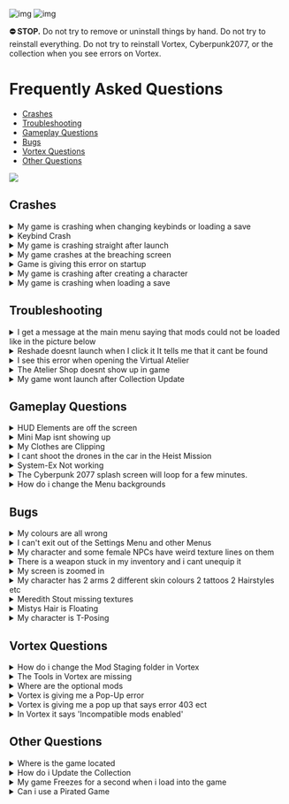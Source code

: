![img](https://s13.gifyu.com/images/SjBKh.png)
![img](https://s9.gifyu.com/images/SCGXK.png)

**⛔ STOP.** Do not try to remove or uninstall things by hand. Do not try to reinstall everything. Do not try to reinstall Vortex, Cyberpunk2077, or the collection when you see errors on Vortex.

# Frequently Asked Questions


- [Crashes](#crashes)
- [Troubleshooting](#troubleshooting)
- [Gameplay Questions](#gameplay-questions)
- [Bugs](#bugs)
- [Vortex Questions](#vortex-questions)
- [Other Questions](#other-questions)

![](https://s12.gifyu.com/images/Cyan-Rule.png)




## Crashes

<details>
<summary>My game is crashing when changing keybinds or loading a save</summary>

![img](https://i.imgur.com/wAJUpeU.png)

This is a wierd vanilla crash introduced in **2.11**. The following guide should help to rectify the crash.

**1**) Go to your main game folder.

**Steam**
```
DRIVE LETTER\Steam\steamapps\common\Cyberpunk 2077\bin\x64
```
**GoG**
```
DRIVE LETTER\GOG Galaxy\Games\Cyberpunk 2077\bin\x64
```

**2**) Now, find **CChromaEditorLibrary64.dll** file and rename it to something else (doesn't really matter what name you choose).

**3**) Once done you should be able to change your keybinds and launch the game without any crashes.

## [Other Bugs introduced in 2.11](https://youtu.be/QDUn_TuoTdg?si=3xhtgRk0W4Q_7eMk&t=109)

![img](https://i.imgur.com/wAJUpeU.png)

</details>


<details>
<summary>Keybind Crash</summary>

![img](https://i.imgur.com/wAJUpeU.png)

This is a weird vanilla crash introduced in **2.11**. The following guide should help to rectify the crash.

### If you can launch the game to the main menu

**1**) Launch the game and navigate to the **"Keybinds"**

**2**) Reset the keybinds to **"default**


### If you can't launch the game to the main menu

**1**) Go to the following location
```
DRIVE LETTER:\Users\YOURUSERNAME\AppData\Local\CD Projekt Red\Cyberpunk 2077
```
**2**) Delete the **"UserSettings.json"**

**3**) Now you will be able to launch your game

*NOTE* This method will remove your settings configuration you will need to adjust your settings again.

![img](https://i.imgur.com/wAJUpeU.png)

</details>


<details>
<summary>My game is crashing straight after launch</summary>

![img](https://i.imgur.com/wAJUpeU.png)

**1**) Check the install guide and make sure you follow the instructions.

**2**) Make sure the game is installed on an **SSD.**

**3**) Perform a **Cyberclean** Then boot up the game and see if the problem is resolved.

**4**) Disable the (Appearance mod menu) mod in **Vortex**.

**5**) Disable/Uninstall the reshade if you have installed and ran the program.

The following cases are rare but these can cause a crash on launch.
- Reshade
- (AMM) Apperance Mod Menu

![img](https://i.imgur.com/wAJUpeU.png)

</details>

<details>
<summary>My game crashes at the breaching screen</summary>

![img](https://i.imgur.com/wAJUpeU.png)

You need to disable **"Analytics"**

**1**) **Purge** the mods in **Vortex**

![img](https://s11.gifyu.com/images/Sg8LQ.jpg)

**2**) Launch the game 

**3**) Go to the settings menu and on the gameplay tab disable **"Analytics"**.

![img](https://s11.gifyu.com/images/Sg8LW.jpg)

**4**) **Deploy** the mods in **Vortex**

**5**) Launch the game.

![img](https://i.imgur.com/wAJUpeU.png)

</details>

<details>
<summary>Game is giving this error on startup</summary>

![img](https://i.imgur.com/wAJUpeU.png)

If you are crashing or experiencing errors on startup and a Cyberclean has not helped try the following.

![img](https://s9.gifyu.com/images/SF28Y.png)

Right-click on the following Mods in Vortex and select reinstall.

**1**) Cyber Engine Tweaks

**2**) redscript

**3**) Archive XL

**4**) Codeware

**5**) Tweak XL

**6**) Red4ext

![img](https://i.imgur.com/wAJUpeU.png)

</details>


<details>
<summary>My game is crashing after creating a character</summary>

![img](https://i.imgur.com/wAJUpeU.png)

For some users, these were able to fix their issues.

**1**) Make sure the game is installed on a **SSD**

**2**) Make sure the graphics driver is up to date/Reinstall the graphics driver 

**3**) Disable any overlay (steam or Nvidia/amd overlay for example) 

**4**) Disable the (appearance mod menu).

**5**) Run the game in windowed fullscreen.

**6**) Make sure these are upto date>
- Common Redist
- NET 7 Desktop Runtime

Another workaround is to start a vanilla game and then redploy the mods after.

**1**) **Purge** the mods in **Vortex**

**2**) Create a character without mods.

**3**) Save the game after the first mission.

**4**) Go back to **Vortex** and **Deploy** the mods this will enable all the mods. 

**5**) Start the game and load the save and see if you are able to play.

![img](https://i.imgur.com/wAJUpeU.png)

</details>


<details>
<summary>My game is crashing when loading a save</summary>

![img](https://i.imgur.com/wAJUpeU.png)

Make sure you have disabled **"cross-platform saves"** as shown below and you have the game installed on a **SSD**.  

![img](https://s12.gifyu.com/images/SWeJF.png)

If this doesnt fix the issue you can try the following. 

Play the game without mods and make a save and then reactivate mods and load the save.

**1**) In **Vortex** on the mods tab select **"Purge"** this will remove the mods from the game files.

**2**) Boot up the vanilla game load your save now save and close the game.

**3**) In **Vortex** on the mods tab select "**Deploy"**

**4**) Boot up the game and load your save.

![img](https://i.imgur.com/wAJUpeU.png)

</details>




## Troubleshooting

<details>
<summary>I get a message at the main menu saying that mods could not be loaded like in the picture below</summary>

![img](https://i.imgur.com/wAJUpeU.png)

![](https://s12.gifyu.com/images/Screenshot_2023-05-05_103305.png)

You didnt turn of **"redmod autoconvert"** read the installation guide and start from scratch.

**1) Delete the collection and archives.

**2) Turn of **"redmod autoconvert"**

![](https://s11.gifyu.com/images/Untitle44d.jpg)

**3**) Run a **"cyberclean"**

**4**) Delete the **"mod"** folder in the main game directory this is the redmods folder.

![](https://s12.gifyu.com/images/Redmod-folder.jpg)

**5**) Reinstall the collection


![img](https://i.imgur.com/wAJUpeU.png)

</details>

<details>
<summary>Reshade doesnt launch when I click it It tells me that it cant be found</summary>

![img](https://i.imgur.com/wAJUpeU.png)

Sometimes you need to relink **Vortex** to a tool.

**1**) Go to the dashboard tab in **Vortex**.

**2**) Scroll down untill you see tools.

**3**) Click the 3 dots next to the tool you need to relink ie (Reshade). and select "edit"

**4**) Now selct "target" and browse to where you have the tool installed this will be in the main cyberpunk directory.

![img](https://s12.gifyu.com/images/SQNLK.png)


![img](https://i.imgur.com/wAJUpeU.png)

</details>

<details>
<summary>I see this error when opening the Virtual Atelier</summary>

![img](https://i.imgur.com/wAJUpeU.png)

![img](https://s11.gifyu.com/images/SuJ1O.png)

Dont worry this is normall some shops haver the same items.

![img](https://i.imgur.com/wAJUpeU.png)

</details>

<details>
<summary>The Atelier Shop doesnt show up in game</summary>

![img](https://i.imgur.com/wAJUpeU.png)

**1**) Open **Vortex** 

**2**) On the mods tab search for **Virtual Atelier**

**2**) Right click on the mod and select reinstall.

**4**) Launch the game and see if the problem is  resolved.

![img](https://i.imgur.com/wAJUpeU.png)

</details>

<details>
<summary>My game wont launch after Collection Update</summary>

![img](https://i.imgur.com/wAJUpeU.png)

Always double-check Vortex to make sure it uninstalled/installed something properly during an update. If you are having any issues with crashing or mods not loading you can perform a Cyberclean.

![img](https://i.imgur.com/wAJUpeU.png)

</details>




## Gameplay Questions

<details>
<summary>HUD Elements are off the screen</summary>

![img](https://i.imgur.com/wAJUpeU.png)

This is due to a mod called **HUDitor** it allows you to move the hud widgets where ever you would like. 

**1**) Once in game hold **SHIFT** and press **U** to customize the hud settings to suit you. 

**2**) To go to the next widget press the **LEFT** and **RIGHT** arrow keys.

**3**) To rest the widgets press **X**

See the mod [HERE](https://www.nexusmods.com/cyberpunk2077/mods/3315)

![img](https://i.imgur.com/wAJUpeU.png)

</details>


<details>
<summary>Mini Map isnt showing up</summary>

![img](https://i.imgur.com/wAJUpeU.png)

Press **F6** to show the mini map and **F8** to tuggle the HUD


![img](https://i.imgur.com/wAJUpeU.png)

</details>


<details>
<summary>My Clothes are Clipping</summary>

![img](https://i.imgur.com/wAJUpeU.png)

There are a few reasons for this.

Female V
- 98 per cent of clothing is fitted to the Custom Fem V body we use.
If some clothes are clipping its because
- You are trying to fit Male V clothes to fem V.
- One Mod may have some clothing that fit and some that clip. As we can't separate some items in a single Mod this is just how it is.
- **Note** at this time not all Phantom Liberty clothing has been refitted for Fem V

Male V
- If you have enabled the Adonis body and clothes are clipping this is because you didn't enable the Refitted Adonis clothing from the optional Mods.
- If you do choose the Adonis body not all clothes are suited to that body so you will find some clip and some dont. This is also out of our control.

![img](https://i.imgur.com/wAJUpeU.png)

</details>


<details>
<summary>I cant shoot the drones in the car in the Heist Mission</summary>

![img](https://i.imgur.com/wAJUpeU.png)

You can fix this bug by 

**1**) Equip a pistol before getting into the car.

![img](https://i.imgur.com/wAJUpeU.png)

</details>


<details>
<summary>System-Ex Not working</summary>

![img](https://i.imgur.com/wAJUpeU.png)

You need to go to a ripperdoc and hover over a slot to buy more slots

![img](https://i.imgur.com/wAJUpeU.png)

</details>


<details>
<summary>The Cyberpunk 2077 splash screen will loop for a few minutes.</summary>

![img](https://i.imgur.com/wAJUpeU.png)

This can happen on the first few launches of the collection.

Things to note.

**1**) Make sure the game is installed on an **SSD**.

![img](https://i.imgur.com/wAJUpeU.png)

</details>

<details>
<summary>How do i change the Menu backgrounds</summary>

![img](https://i.imgur.com/wAJUpeU.png)

On the first installation, you will be able to choose your background from the installer if you would like to change this at any time follow the steps below.

**1**) Open **Vortex** and locate the **Menu Backgrounds-v2** mod.

**2**) Right-click the Mod and select **Reinstall**

**3**) Now you will be able to choose another background.

![img](https://i.imgur.com/wAJUpeU.png)

</details>






## Bugs




<details>
<summary>My colours are all wrong</summary>

![img](https://i.imgur.com/wAJUpeU.png)

This is an error from Reshade.

It has enabled the same effect twice.

**1**) Run the Reshade installer from Vortex and uninstall the preset.
**2**) Run the Reshade installer again and reinstall the preset.

![img](https://i.imgur.com/wAJUpeU.png)

</details>


<details>
<summary>I can't exit out of the Settings Menu and other Menus</summary>

![img](https://i.imgur.com/wAJUpeU.png)

At this stage it seems that this bug is baked into older saves. You will need to start a fresh save.

![img](https://i.imgur.com/wAJUpeU.png)

</details>


<details>
<summary>My character and some female NPCs have weird texture lines on them</summary>

![img](https://i.imgur.com/wAJUpeU.png)

You need to set the texture quality to **"HIGH"**

**Note** This setting doesnt show when in game you must be in the main menu.

**1**) Launch the game 

**2**) Go to the settings menu and on the graphics tab set texture quality to high.

![img](https://i.imgur.com/wAJUpeU.png)

</details>

<details>
<summary>There is a weapon stuck in my inventory and i cant unequip it</summary>

![img](https://i.imgur.com/wAJUpeU.png)

**1**) Go to a Vendor and sort by all.

**2**) Locate the problem weapon and sell it.

![img](https://i.imgur.com/wAJUpeU.png)

</details>


<details>
<summary>My screen is zoomed in</summary>

![img](https://i.imgur.com/wAJUpeU.png)

Some times the camera can get stuck zoomed in. To fix this you can try the following. 

**1**) If you are stuck zoomed in with your scope on a weapon press **control** on your keyboard to toggle weapon zoom.

**2**) Save your game and reload. 

**3**) Change your FOV and then change it back. 

![img](https://i.imgur.com/wAJUpeU.png)

</details>

<details>
<summary>My character has 2 arms 2 different skin colours 2 tattoos 2 Hairstyles etc</summary>

![img](https://i.imgur.com/wAJUpeU.png)

This can happen if you change your character in the game (mirror or a ripperdoc). This is caused by the **Appearance Change Unlocker** mod this mod is needed to be able to change many things on your character like tattoos ect 

**1**) Reload your current save.
or
**2**) Restart the game.

![img](https://i.imgur.com/wAJUpeU.png)

</details>

<details>
<summary>Meredith Stout missing textures</summary>

![img](https://i.imgur.com/wAJUpeU.png)

This is a known issue. It will only occur in this scene.

![img](https://s12.gifyu.com/images/SYwNm.png)

![img](https://i.imgur.com/wAJUpeU.png)

</details>

<details>
<summary>Mistys Hair is Floating</summary>

![img](https://i.imgur.com/wAJUpeU.png)

If you find that Misty's hair is bugging out you can do the following.

**1**) Press **F11** 
**2**) Select **AMM** 
**3**) Scan Misty and select another appearance.

![img](https://i.imgur.com/wAJUpeU.png)

</details>


<details>
<summary>My character is T-Posing</summary>

![img](https://i.imgur.com/wAJUpeU.png)

This bug is caused by the DOWNTOWN Hair Salon.

If you can't deal with it you can disable the Mods until the author releases an update.

![img](https://s12.gifyu.com/images/SYwN1.png)

![img](https://i.imgur.com/wAJUpeU.png)

</details>





## Vortex Questions


<details>
<summary>How do i change the Mod Staging folder in Vortex</summary>

![img](https://i.imgur.com/wAJUpeU.png)

To enable **Hardlink Deployment** in **Vortex** the **Mod Staging folder** must be on the same drive as the game.

If you can't select **Hardlink Deployment** then this is why, you can follow the guide below to change the location of the Staging Folder.

**1**) Open **Vortex** and select **"settings"**

**2**) On the **"Mods"** tab you can select the folder icon.

**3**) Here you can change the location of the **Staging Folder** and make sure it is on the same drive as the game.

![img](https://i.imgur.com/wAJUpeU.png)

</details>


<details>
<summary>The Tools in Vortex are missing</summary>

If you don't see the Tools in **Vortex** this could be one of 2 issues.

**1**) The most common issue is Vortex being confused, so you can try to **Purge** and **Deploy** the Mods in **Vortex** a few times if this still doesn't show the Tools close and reopen **Vortex**.

**2**) Sometimes you need to relink **Vortex** to a tool.
or sometimes the toolbar isn't enabled.

- Go to the **"dashboard"** tab in **Vortex**.

- Scroll down until you see **"tools"**.

Make sure it's enabled.
If it is but the tools still arnt showing do the following

- Click the 3 dots next to the tool you need to relink ie Reshade. and select **"edit"**

- Now select **"target"** and browse to where you have the tool installed this will be in the main Starfield directory.

![img](https://i.imgur.com/wAJUpeU.png)

</details>


<details>
<summary>Where are the optional mods</summary>

![img](https://i.imgur.com/wAJUpeU.png)

**1**) Open **Vortex**

**2**) Select **"Collections"**

**3**) Select **"View"** on the collection.

![img](https://s11.gifyu.com/images/Sguez.png)

**4**) Select **"Mods"**

![img](https://s11.gifyu.com/images/Sgueb.png)

**5**) Now you can filter between **"Required"** and **"Recommended"** Recommended being the optional Mods.

![img](https://s11.gifyu.com/images/SgueM.jpg)

![img](https://i.imgur.com/wAJUpeU.png)

</details>


<details>
<summary>Vortex is giving me a Pop-Up error</summary>

![img](https://i.imgur.com/wAJUpeU.png)

**Vortex** can sometimes give errors. These can most of the time be fixed with the following methods.

- Restarting **Vortex**.
- Restarting your PC
- Logging out of **Vortex** and **Nexus** and signing back in.

![img](https://i.imgur.com/wAJUpeU.png)

</details>


<details>
<summary>Vortex is giving me a pop up that says error 403 ect</summary>

![img](https://i.imgur.com/wAJUpeU.png)

**Vortex** and **Nexus** can throw errors sometimes to fix this.

- Log out of **Vortex**
- Log out of **Nexus**

And then log back in

![img](https://i.imgur.com/wAJUpeU.png)

</details>


<details>
<summary>In Vortex it says 'Incompatible mods enabled'</summary>

![img](https://i.imgur.com/wAJUpeU.png)

This is because you have enabled 2 conflicting Texture Mods.

All you have to do is disable the variant of the texture you don't want either **2k** or **4k**.

![img](https://i.imgur.com/wAJUpeU.png)

</details>







## Other Questions

<details>
<summary>Where is the game located</summary>

![img](https://i.imgur.com/wAJUpeU.png)

```
Steam> Drive Letter\SteamLibrary\steamapps\common\Cyberpunk2077.exe
GOG>   Drive Letter\GOGLibrary\Games\Cyberpunk2077.exe
Epic>  Drive Letter\EpicLibrary\Cyberpunk2077.exe  
```
 
![img](https://i.imgur.com/wAJUpeU.png)

</details>

<details>
<summary>How do i Update the Collection</summary>

![img](https://i.imgur.com/wAJUpeU.png)

## HOW TO UPDATE

**1**) Create a new Profile in Vortex and enable it.

**2**) Go to the Collection page and ensure the most current revision number is displayed, then select select **"ADD TO VORTEX"**

- [HEAVY](https://next.nexusmods.com/cyberpunk2077/collections/dfvt7o/revisions/56?utm_medium=vortex&utm_source=vortex&utm_campaign=view_collection&utm_source=copy&utm_medium=social&utm_campaign=share_collection) 
- [LITE](https://next.nexusmods.com/cyberpunk2077/collections/ayfbwl/revisions/24?utm_medium=vortex&utm_source=vortex&utm_campaign=view_collection&utm_source=copy&utm_medium=social&utm_campaign=share_collection) 

**3**) When prompted to select which profile to install to, select the new profile you created in Step 1

**4**) Once the update is downloaded you can remove the old profile. But :no_entry:**DO NOT** remove the archives.

**NOTE** Don't worry you will **NOT** have to redownload the entire collection with this method.

## [Video Guide](https://youtu.be/8KyTd3YAaUM)

### :no_entry:DO NOT update any of the mods in this collection individually in Vortex when a mod gets updated we will update the collection.

Notes will be in the changelog.

![img](https://i.imgur.com/wAJUpeU.png)

</details>

<details>
<summary>My game Freezes for a second when i load into the game</summary>

![img](https://i.imgur.com/wAJUpeU.png)

This is completely normal. This is caused by the **"Simple Menu"** Mod initializing.

![img](https://i.imgur.com/wAJUpeU.png)

</details>

<details>
<summary>Can i use a Pirated Game</summary>

![img](https://i.imgur.com/wAJUpeU.png)

- ⛔ **NO** Mods will not work with a Pirated/Cracked version of the game.
- ⛔ **DO NOT** use a pirated game. It is against **Nexus** rules and is illegal and we will not provide any support.

![img](https://i.imgur.com/wAJUpeU.png)

</details>


